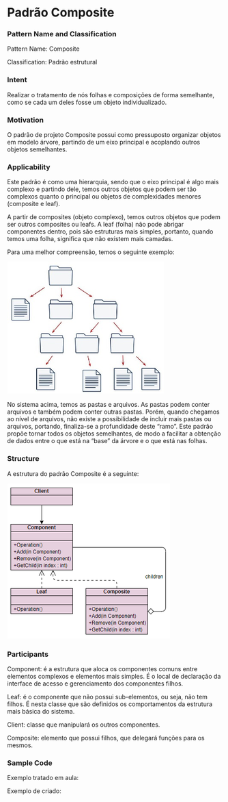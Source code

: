 # Padrão Composite

### Pattern Name and Classification

Pattern Name: Composite

Classification: Padrão estrutural

### Intent

Realizar o tratamento de nós folhas e composições de forma semelhante, como se cada um deles fosse um objeto individualizado.

### Motivation

O padrão de projeto Composite possui como pressuposto organizar objetos em modelo árvore, partindo de um eixo principal e acoplando outros objetos semelhantes.

### Applicability

Este padrão é como uma hierarquia, sendo que o eixo principal é algo mais complexo e partindo dele, temos outros objetos que podem ser tão complexos quanto o principal ou objetos de complexidades menores (composite e leaf). 

A partir de composites (objeto complexo), temos outros objetos que podem ser outros composites ou leafs. A leaf (folha) não pode abrigar componentes dentro, pois são estruturas mais simples, portanto, quando temos uma folha, significa que não existem mais camadas. 

Para uma melhor compreensão, temos o seguinte exemplo:

![imagem](https://github.com/10Daniele/Padroes_Projeto/blob/master/Composite/imagem.jpg)

No sistema acima, temos as pastas e arquivos. As pastas podem conter arquivos e também podem conter outras pastas. Porém, quando chegamos ao nível de arquivos, não existe a possibilidade de incluir mais pastas ou arquivos, portando, finaliza-se a profundidade deste “ramo”. Este padrão propõe tornar todos os objetos semelhantes, de modo a facilitar a obtenção de dados entre o que está na “base” da árvore e o que está nas folhas.

### Structure

A estrutura do padrão Composite é a seguinte:

![imagem](https://github.com/10Daniele/Padroes_Projeto/blob/master/Composite/Structure.png)

### Participants

Component: é a estrutura que aloca os componentes comuns entre elementos complexos e elementos mais simples. É o local de declaração da interface de acesso e gerenciamento dos componentes filhos.

Leaf: é o componente que não possui sub-elementos, ou seja, não tem filhos. É nesta classe que são definidos os comportamentos da estrutura mais básica do sistema.

Client: classe que manipulará os outros componentes.

Composite: elemento que possui filhos, que delegará funções para os mesmos.

### Sample Code

Exemplo tratado em aula:

Exemplo de criado:

